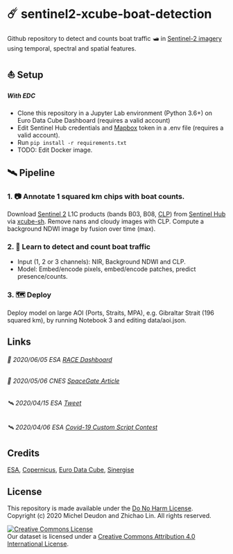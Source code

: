 # ☄️ sentinel2-xcube-boat-detection

Github repository to detect and counts boat traffic 🛥️ in [Sentinel-2 imagery](https://sentinel.esa.int/web/sentinel/missions/sentinel-2) using temporal, spectral and spatial features.

## ⛵ Setup

##### With EDC
- Clone this repository in a Jupyter Lab environment (Python 3.6+) on Euro Data Cube Dashboard (requires a valid account)
- Edit Sentinel Hub credentials and [Mapbox](https://studio.mapbox.com/) token in a .env file (requires a valid account).
- Run ```pip install -r requirements.txt```
- TODO: Edit Docker image.

## 🛰️ Pipeline

### 1. 📷 Annotate 1 squared km chips with boat counts.

Download [Sentinel 2](https://sentinel.esa.int/web/sentinel/missions/sentinel-2) L1C products (bands B03, B08, [CLP](https://github.com/sentinel-hub/sentinel2-cloud-detector)) from [Sentinel Hub](https://www.sentinel-hub.com/) via [xcube-sh](https://github.com/dcs4cop/xcube-sh). Remove nans and cloudy images with CLP. Compute a background NDWI image by fusion over time (max).

### 2. 🔭 Learn to detect and count boat traffic

- Input (1, 2 or 3 channels): NIR, Background NDWI and CLP.
- Model: Embed/encode pixels, embed/encode patches, predict presence/counts.

### 3. 🗺️ Deploy

Deploy model on large AOI (Ports, Straits, MPA), e.g. Gibraltar Strait (196 squared km), by running Notebook 3 and editing data/aoi.json.

## Links

###### 📡 2020/06/05 ESA [RACE Dashboard](https://race.esa.int/)
###### 📡 2020/05/06 CNES [SpaceGate Article](https://spacegate.cnes.fr/fr/covid-19-venise-sans-les-bateaux)
###### 🛰️ 2020/04/15 ESA [Tweet](https://mobile.twitter.com/EO_OPEN_SCIENCE/status/1250367319936765953)
###### 🛰️ 2020/04/06 ESA [Covid-19 Custom Script Contest](https://www.sentinel-hub.com/contest)

## Credits

[ESA](https://www.esa.int/), [Copernicus](https://scihub.copernicus.eu/dhus/#/home), [Euro Data Cube](https://eurodatacube.com/), [Sinergise](https://www.sinergise.com/)

## License

This repository is made available under the [Do No Harm License](https://github.com/raisely/NoHarm). <br>
Copyright (c) 2020 Michel Deudon and Zhichao Lin. All rights reserved. 

<a rel="license" href="http://creativecommons.org/licenses/by/4.0/"><img alt="Creative Commons License" style="border-width:0" src="https://i.creativecommons.org/l/by/4.0/88x31.png" /></a><br />Our dataset is licensed under a <a rel="license" href="http://creativecommons.org/licenses/by/4.0/">Creative Commons Attribution 4.0 International License</a>.

